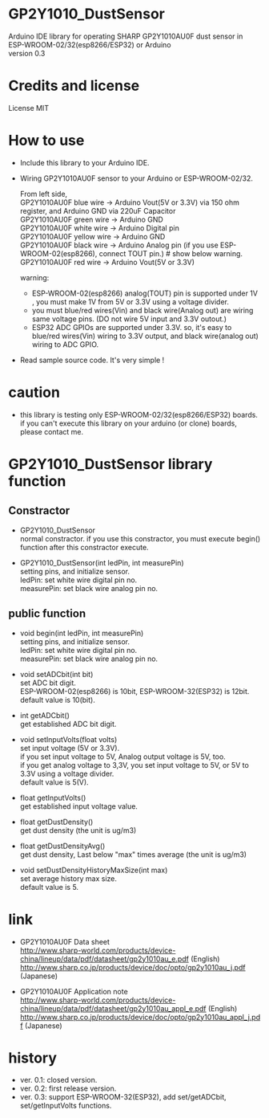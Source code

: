 # GP2Y1010_DustSensor  
Arduino IDE library for operating SHARP GP2Y1010AU0F dust sensor in ESP-WROOM-02/32(esp8266/ESP32) or Arduino  
version 0.3

# Credits and license  
License MIT

# How to use

* Include this library to your Arduino IDE.
* Wiring GP2Y1010AU0F sensor to your Arduino or ESP-WROOM-02/32.

    From left side,  
    GP2Y1010AU0F blue wire   -> Arduino Vout(5V or 3.3V) via 150 ohm register, and Arduino GND via 220uF Capacitor  
    GP2Y1010AU0F green wire  -> Arduino GND  
    GP2Y1010AU0F white wire  -> Arduino Digital pin  
    GP2Y1010AU0F yellow wire -> Arduino GND  
    GP2Y1010AU0F black wire  -> Arduino Analog pin (if you use ESP-WROOM-02(esp8266), connect TOUT pin.) # show below warning.  
    GP2Y1010AU0F red wire    -> Arduino Vout(5V or 3.3V)  

    warning:
    - ESP-WROOM-02(esp8266) analog(TOUT) pin is supported under 1V , you must make 1V from 5V or 3.3V  using a voltage divider.  
    - you must blue/red wires(Vin) and black wire(Analog out) are wiring same voltage pins. (DO not wire 5V input and 3.3V outout.)  
    - ESP32 ADC GPIOs are supported under 3.3V. so, it's easy to blue/red wires(Vin) wiring to 3.3V output, and black wire(analog out) wiring to ADC GPIO.

* Read sample source code. It's very simple !

# caution

* this library is testing only ESP-WROOM-02/32(esp8266/ESP32) boards. if you can't execute this library on your arduino (or clone) boards, please contact me.


# GP2Y1010_DustSensor library function

## Constractor

* GP2Y1010_DustSensor  
  normal constractor. if you use this constractor, you must execute begin() function after this constractor execute.

* GP2Y1010_DustSensor(int ledPin, int measurePin)  
  setting pins, and initialize sensor.  
    ledPin: set white wire digital pin no.  
    measurePin: set black wire analog pin no.  

## public function

* void begin(int ledPin, int measurePin)  
  setting pins, and initialize sensor.  
    ledPin: set white wire digital pin no.  
    measurePin: set black wire analog pin no.  

* void setADCbit(int bit)  
  set ADC bit digit.  
  ESP-WROOM-02(esp8266) is 10bit, ESP-WROOM-32(ESP32) is 12bit.  
  default value is 10(bit).
  
* int  getADCbit()  
  get established ADC bit digit.
  
* void setInputVolts(float volts)  
  set input voltage (5V or 3.3V).  
  if you set input voltage to 5V, Analog output voltage is 5V, too.  
  if you get analog voltage to 3,3V, you set input voltage to 5V, or 5V to 3.3V using a voltage divider.   
  default value is 5(V).
  
* float getInputVolts()  
  get established input voltage value.

* float getDustDensity()  
  get dust density (the unit is ug/m3)

* float getDustDensityAvg()  
  get dust density, Last below "max" times average (the unit is ug/m3)

* void setDustDensityHistoryMaxSize(int max)  
  set average history max size.  
  default value is 5.

# link
* GP2Y1010AU0F Data sheet  
  http://www.sharp-world.com/products/device-china/lineup/data/pdf/datasheet/gp2y1010au_e.pdf (English)  
  http://www.sharp.co.jp/products/device/doc/opto/gp2y1010au_j.pdf (Japanese)

* GP2Y1010AU0F Application note  
  http://www.sharp-world.com/products/device-china/lineup/data/pdf/datasheet/gp2y1010au_appl_e.pdf (English)  
  http://www.sharp.co.jp/products/device/doc/opto/gp2y1010au_appl_j.pdf (Japanese)

# history
* ver. 0.1: closed version.
* ver. 0.2: first release version.
* ver. 0.3: support ESP-WROOM-32(ESP32), add set/getADCbit, set/getInputVolts functions.
